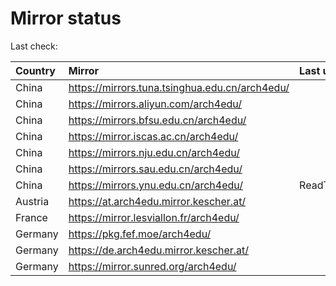 <script src="./time.js"></script>
# Mirror status
Last check: <script type="text/javascript">localize(1688685616.5813785);</script>

|Country|Mirror|Last update|
|:------|:-----|:----------|
|China|https://mirrors.tuna.tsinghua.edu.cn/arch4edu/|<script type="text/javascript">localize(1688668298);</script>|
|China|https://mirrors.aliyun.com/arch4edu/|<script type="text/javascript">localize(1688625372);</script>|
|China|https://mirrors.bfsu.edu.cn/arch4edu/|<script type="text/javascript">localize(1688625372);</script>|
|China|https://mirror.iscas.ac.cn/arch4edu/|<script type="text/javascript">localize(1688668298);</script>|
|China|https://mirrors.nju.edu.cn/arch4edu/|<script type="text/javascript">localize(1688539009);</script>|
|China|https://mirrors.sau.edu.cn/arch4edu/|<script type="text/javascript">localize(1688625372);</script>|
|China|https://mirrors.ynu.edu.cn/arch4edu/|ReadTimeout|
|Austria|https://at.arch4edu.mirror.kescher.at/|<script type="text/javascript">localize(1688625372);</script>|
|France|https://mirror.lesviallon.fr/arch4edu/|<script type="text/javascript">localize(1688625372);</script>|
|Germany|https://pkg.fef.moe/arch4edu/|<script type="text/javascript">localize(1688625372);</script>|
|Germany|https://de.arch4edu.mirror.kescher.at/|<script type="text/javascript">localize(1688625372);</script>|
|Germany|https://mirror.sunred.org/arch4edu/|<script type="text/javascript">localize(1688625372);</script>|

<script src="./tablefilter/tablefilter.js"></script>
<script src="./table.js"></script>